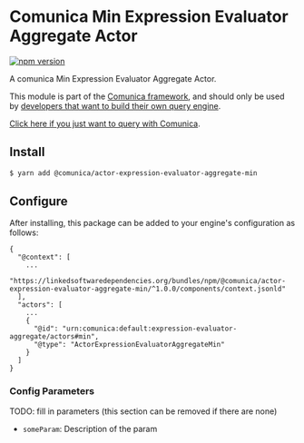 # Comunica Min Expression Evaluator Aggregate Actor

[![npm version](https://badge.fury.io/js/%40comunica%2Factor-expression-evaluator-aggregate-min.svg)](https://www.npmjs.com/package/@comunica/actor-expression-evaluator-aggregate-min)

A comunica Min Expression Evaluator Aggregate Actor.

This module is part of the [Comunica framework](https://github.com/comunica/comunica),
and should only be used by [developers that want to build their own query engine](https://comunica.dev/docs/modify/).

[Click here if you just want to query with Comunica](https://comunica.dev/docs/query/).

## Install

```bash
$ yarn add @comunica/actor-expression-evaluator-aggregate-min
```

## Configure

After installing, this package can be added to your engine's configuration as follows:
```text
{
  "@context": [
    ...
    "https://linkedsoftwaredependencies.org/bundles/npm/@comunica/actor-expression-evaluator-aggregate-min/^1.0.0/components/context.jsonld"  
  ],
  "actors": [
    ...
    {
      "@id": "urn:comunica:default:expression-evaluator-aggregate/actors#min",
      "@type": "ActorExpressionEvaluatorAggregateMin"
    }
  ]
}
```

### Config Parameters

TODO: fill in parameters (this section can be removed if there are none)

* `someParam`: Description of the param

